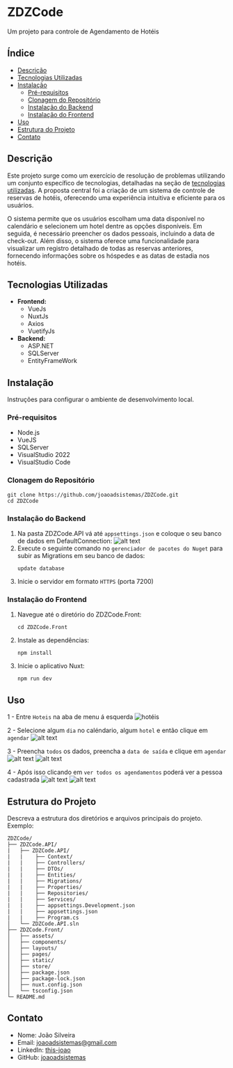 # ZDZCode

Um projeto para controle de Agendamento de Hotéis

## Índice

- [Descrição](#descrição)
- [Tecnologias Utilizadas](#tecnologias-utilizadas)
- [Instalação](#instalação)
  - [Pré-requisitos](#pré-requisitos)
  - [Clonagem do Repositório](#clonagem-do-repositório)
  - [Instalação do Backend](#instalação-do-backend)
  - [Instalação do Frontend](#instalação-do-frontend)
- [Uso](#uso)
- [Estrutura do Projeto](#estrutura-do-projeto)
- [Contato](#contato)

## Descrição

Este projeto surge como um exercício de resolução de problemas utilizando um conjunto específico de tecnologias, detalhadas na seção de [tecnologias utilizadas](#tecnologias-utilizadas). A proposta central foi a criação de um sistema de controle de reservas de hotéis, oferecendo uma experiência intuitiva e eficiente para os usuários.

O sistema permite que os usuários escolham uma data disponível no calendário e selecionem um hotel dentre as opções disponíveis. Em seguida, é necessário preencher os dados pessoais, incluindo a data de check-out. Além disso, o sistema oferece uma funcionalidade para visualizar um registro detalhado de todas as reservas anteriores, fornecendo informações sobre os hóspedes e as datas de estadia nos hotéis.

## Tecnologias Utilizadas

- **Frontend:**
  - VueJs
  - NuxtJs
  - Axios
  - VuetifyJs
- **Backend:**
  - ASP.NET
  - SQLServer
  - EntityFrameWork

## Instalação

Instruções para configurar o ambiente de desenvolvimento local.

### Pré-requisitos

- Node.js
- VueJS
- SQLServer
- VisualStudio 2022
- VisualStudio Code

### Clonagem do Repositório

```
git clone https://github.com/joaoadsistemas/ZDZCode.git
cd ZDZCode
```

### Instalação do Backend

1. Na pasta ZDZCode.API vá até `appsettings.json` e coloque o seu banco de dados em DefaultConnection:
   ![alt text](imgs-readme/image.png)
2. Execute o seguinte comando no `gerenciador de pacotes do Nuget` para subir as Migrations em seu banco de dados:
   ```
   update database
   ```
3. Inicie o servidor em formato `HTTPS` (porta 7200)

### Instalação do Frontend

1. Navegue até o diretório do ZDZCode.Front:
   ```
   cd ZDZCode.Front
   ```
2. Instale as dependências:
   ```
   npm install
   ```
3. Inicie o aplicativo Nuxt:
   ```
   npm run dev
   ```

## Uso

1 - Entre `Hoteis` na aba de menu á esquerda
![hotéis](imgs-readme/image-1.png)

2 - Selecione algum `dia` no caléndario, algum `hotel` e então clique em `agendar`
![alt text](imgs-readme/image-2.png)

3 - Preencha `todos` os dados, preencha a `data de saída` e clique em `agendar`
![alt text](imgs-readme/image-3.png)
![alt text](imgs-readme/image-4.png)

4 - Após isso clicando em `ver todos os agendamentos` poderá ver a pessoa cadastrada
![alt text](imgs-readme/image-5.png)
![alt text](imgs-readme/image-6.png)

## Estrutura do Projeto

Descreva a estrutura dos diretórios e arquivos principais do projeto. Exemplo:

```
ZDZCode/
├── ZDZCode.API/
|   ├── ZDZCode.API/
|   |    ├── Context/
|   |    ├── Controllers/
|   |    ├── DTOs/
|   |    ├── Entities/
|   |    ├── Migrations/
|   |    ├── Properties/
|   |    ├── Repositories/
|   |    ├── Services/
|   |    ├── appsettings.Development.json
|   |    ├── appsettings.json
|   |    ├── Program.cs
│   └── ZDZCode.API.sln
├── ZDZCode.Front/
│   ├── assets/
│   ├── components/
│   ├── layouts/
│   ├── pages/
│   ├── static/
│   ├── store/
│   ├── package.json
│   ├── package-lock.json
│   ├── nuxt.config.json
│   └── tsconfig.json
└─ README.md
```

## Contato

- Nome: João Silveira
- Email: joaoadsistemas@gmail.com
- LinkedIn: [this-joao](https://www.linkedin.com/in/this-joao/)
- GitHub: [joaoadsistemas](https://github.com/joaoadsistemas)
